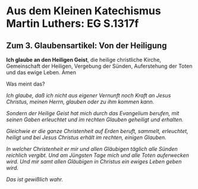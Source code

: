 # Aus dem Kleinen Katechismus Martin Luthers: EG S.1317f

## Zum 3. Glaubensartikel: Von der Heiligung

**Ich glaube an den Heiligen Geist**, die heilige christliche Kirche, Gemeinschaft der Heiligen, Vergebung der Sünden, Auferstehung der Toten und das ewige Leben. Amen

Was meint das?

*Ich glaube, daß ich nicht aus eigener Vernunft noch Kraft an Jesus Christus, meinen Herrn, glauben oder zu ihm kommen kann.* 

*Sondern der Heilige Geist hat mich durch das Evangelium berufen, mit seinen Gaben erleuchtet und im rechten Glauben geheiligt und erhalten.*

*Gleichwie er die ganze Christenheit auf Erden beruft, sammelt, erleuchtet, heiligt und bei Jesus Christus erhält im rechten, einigen Glauben.* 

*In welcher Christenheit er mir und allen Gläubigen täglich alle Sünden reichlich vergibt. Und am Jüngsten Tage mich und alle Toten auferwecken wird. Und mir samt allen Gläubigen in Christus ein ewiges Leben geben wird.*

*Das ist gewißlich wahr.*
